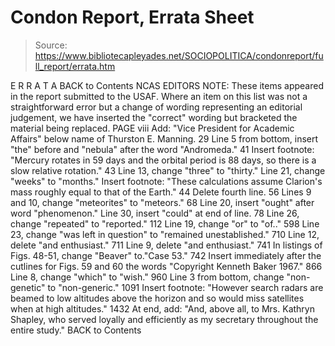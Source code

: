 # Condon Report, Errata Sheet

> Source: https://www.bibliotecapleyades.net/SOCIOPOLITICA/condonreport/full_report/errata.htm

E R R A T A
BACK to Contents
NCAS EDITORS NOTE:
These items appeared in the report submitted to the USAF. Where an item on this list was not a straightforward error but a change of wording representing an editorial judgement, we have inserted the "correct" wording but bracketed the material being replaced.
PAGE
viii
Add: "Vice President for Academic Affairs" below name of Thurston E. Manning.
29
Line 5 from bottom, insert "the" before and "nebula" after the word "Andromeda."
41
Insert footnote: "Mercury rotates in 59 days and the orbital period is 88 days, so there is a slow relative rotation."
43
Line 13, change "three" to "thirty."
Line 21, change "weeks" to "months."
Insert footnote: "These calculations assume Clarion's mass roughly equal to that of the Earth."
44
Delete fourth line.
56
Lines 9 and 10, change "meteorites" to "meteors."
68
Line 20, insert "ought" after word "phenomenon."
Line 30, insert "could" at end of line.
78
Line 26, change "repeated" to "reported."
112
Line 19, change "or" to "of.."
598
Line 23, change "was left in question" to "remained unestablished."
710
Line 12, delete "and enthusiast."
711
Line 9, delete "and enthusiast."
741
In listings of Figs. 48-51, change "Beaver" to."Case 53."
742
Insert immediately after the cutlines for Figs. 59 and 60 the words "Copyright Kenneth Baker 1967."
866
Line 8, change "which" to "wish."
960
Line 3 from bottom, change "non-genetic" to "non-generic."
1091
Insert footnote: "However search radars are beamed to low altitudes above the horizon and so would miss satellites when at high altitudes."
1432
At end, add: "And, above all, to Mrs. Kathryn Shapley, who served loyally and efficiently as my secretary throughout the entire study."
BACK to Contents

